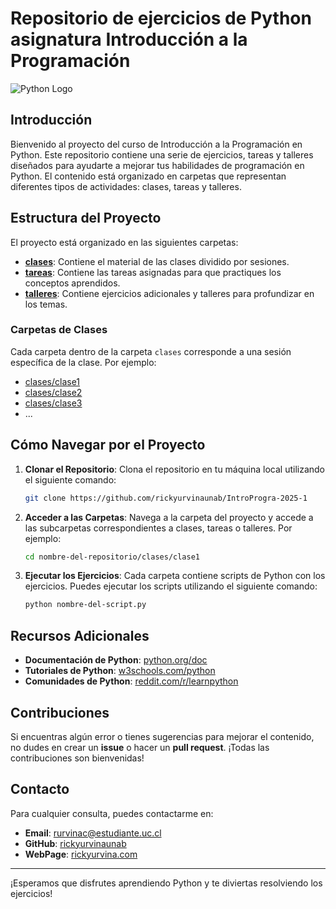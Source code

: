 # Repositorio de ejercicios de Python asignatura Introducción a la Programación

![Python Logo](https://www.python.org/static/community_logos/python-logo.png)

## Introducción

Bienvenido al proyecto del curso de Introducción a la Programación en Python. Este repositorio contiene una serie de ejercicios, tareas y talleres diseñados para ayudarte a mejorar tus habilidades de programación en Python. El contenido está organizado en carpetas que representan diferentes tipos de actividades: clases, tareas y talleres.

## Estructura del Proyecto

El proyecto está organizado en las siguientes carpetas:

- [**clases**](https://github.com/rickyurvinauc/Introduction_Programming_IIC1103_2024_II/tree/main/clases): Contiene el material de las clases dividido por sesiones.
- [**tareas**](https://github.com/rickyurvinauc/Introduction_Programming_IIC1103_2024_II/tree/main/tareas): Contiene las tareas asignadas para que practiques los conceptos aprendidos.
- [**talleres**](https://github.com/rickyurvinauc/Introduction_Programming_IIC1103_2024_II/tree/main/talleres): Contiene ejercicios adicionales y talleres para profundizar en los temas.

### Carpetas de Clases

Cada carpeta dentro de la carpeta `clases` corresponde a una sesión específica de la clase. Por ejemplo:
- [clases/clase1](https://github.com/rickyurvinauc/Introduction_Programming_IIC1103_2024_II/tree/main/clases/Clase01_Introduccion)
- [clases/clase2](https://github.com/rickyurvinauc/Introduction_Programming_IIC1103_2024_II/tree/main/clases/Clase02_Variables_Expresiones)
- [clases/clase3](https://github.com/rickyurvinauc/Introduction_Programming_IIC1103_2024_II/tree/main/clases/Clase03_condicionales_loops)
- ...

[//]: # (Dentro de cada una de estas carpetas, encontrarás los scripts de Python correspondientes a los ejercicios vistos en cada clase.)

[//]: # ()
[//]: # (### Carpetas de Tareas)

[//]: # ()
[//]: # (La carpeta `tareas` contiene las tareas que se te asignan para practicar fuera del horario de clase. Cada tarea tiene su propia carpeta y contiene uno o más scripts de Python con los ejercicios a resolver. Por ejemplo:)

[//]: # (- [tareas/tarea1]&#40;https://github.com/tuusuario/nombre-del-repositorio/tree/main/tareas/tarea1&#41;)

[//]: # (- [tareas/tarea2]&#40;https://github.com/tuusuario/nombre-del-repositorio/tree/main/tareas/tarea2&#41;)

[//]: # (- [tareas/tarea3]&#40;https://github.com/tuusuario/nombre-del-repositorio/tree/main/tareas/tarea3&#41;)

[//]: # (- ...)

[//]: # ()
[//]: # (### Carpetas de Talleres)

[//]: # ()
[//]: # (La carpeta `talleres` contiene ejercicios adicionales y talleres para reforzar los conocimientos adquiridos. Cada taller tiene su propia carpeta y contiene uno o más scripts de Python con los ejercicios a resolver. Por ejemplo:)

[//]: # (- [talleres/taller1]&#40;https://github.com/tuusuario/nombre-del-repositorio/tree/main/talleres/taller1&#41;)

[//]: # (- [talleres/taller2]&#40;https://github.com/tuusuario/nombre-del-repositorio/tree/main/talleres/taller2&#41;)

[//]: # (- [talleres/taller3]&#40;https://github.com/tuusuario/nombre-del-repositorio/tree/main/talleres/taller3&#41;)

[//]: # (- ...)

## Cómo Navegar por el Proyecto

1. **Clonar el Repositorio**: Clona el repositorio en tu máquina local utilizando el siguiente comando:
    ```bash
    git clone https://github.com/rickyurvinaunab/IntroProgra-2025-1
    ```

2. **Acceder a las Carpetas**: Navega a la carpeta del proyecto y accede a las subcarpetas correspondientes a clases, tareas o talleres. Por ejemplo:
    ```bash
    cd nombre-del-repositorio/clases/clase1
    ```

3. **Ejecutar los Ejercicios**: Cada carpeta contiene scripts de Python con los ejercicios. Puedes ejecutar los scripts utilizando el siguiente comando:
    ```bash
    python nombre-del-script.py
    ```

## Recursos Adicionales

- **Documentación de Python**: [python.org/doc](https://docs.python.org/3/)
- **Tutoriales de Python**: [w3schools.com/python](https://www.w3schools.com/python/)
- **Comunidades de Python**: [reddit.com/r/learnpython](https://www.reddit.com/r/learnpython/)

## Contribuciones

Si encuentras algún error o tienes sugerencias para mejorar el contenido, no dudes en crear un **issue** o hacer un **pull request**. ¡Todas las contribuciones son bienvenidas!

## Contacto

Para cualquier consulta, puedes contactarme en:
- **Email**: rurvinac@estudiante.uc.cl
- **GitHub**: [rickyurvinaunab](https://github.com/rickyurvinaunab)
- **WebPage**: [rickyurvina.com](https://rickyurvina.com)

---

¡Esperamos que disfrutes aprendiendo Python y te diviertas resolviendo los ejercicios!
